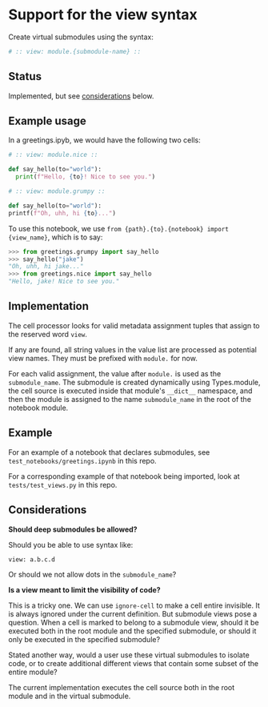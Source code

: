 # Support for the view syntax

Create virtual submodules using the syntax:

```python
# :: view: module.{submodule-name} ::
```

## Status

Implemented, but see [considerations](#considerations) below.

## Example usage

In a greetings.ipyb, we would have the following two cells:

```python
# :: view: module.nice ::

def say_hello(to="world"):
  print(f"Hello, {to}! Nice to see you.")
```

```python
# :: view: module.grumpy ::

def say_hello(to="world"):
printf(f"Oh, uhh, hi {to}...")
```

To use this notebook, we use `from {path}.{to}.{notebook} import {view_name}`,
which is to say:

```python
>>> from greetings.grumpy import say_hello
>>> say_hello("jake")
"Oh, uhh, hi jake..."
>>> from greetings.nice import say_hello
"Hello, jake! Nice to see you."
```

## Implementation

The cell processor looks for valid metadata assignment tuples that assign to the
reserved word `view`.

If any are found, all string values in the value list are processed as potential
view names. They must be prefixed with `module.` for now.

For each valid assignment, the value after `module.` is used as the
`submodule_name`. The submodule is created dynamically using Types.module, the
cell source is executed inside that module's `__dict__` namespace, and then the
module is assigned to the name `submodule_name` in the root of the notebook
module.

## Example

For an example of a notebook that declares submodules, see
`test_notebooks/greetings.ipynb` in this repo.

For a corresponding example of that notebook being imported, look at
`tests/test_views.py` in this repo.

## Considerations

**Should deep submodules be allowed?**

Should you be able to use syntax like:

`view: a.b.c.d`

Or should we not allow dots in the `submodule_name`?

**Is a view meant to limit the visibility of code?**

This is a tricky one. We can use `ignore-cell` to make a cell entire invisible.
It is always ignored under the current definition. But submodule views pose a
question. When a cell is marked to belong to a submodule view, should it be
executed both in the root module and the specified submodule, or should it only
be executed in the specified submodule?

Stated another way, would a user use these virtual submodules to isolate code,
or to create additional different views that contain some subset of the entire
module?

The current implementation executes the cell source both in the root module and
in the virtual submodule.
